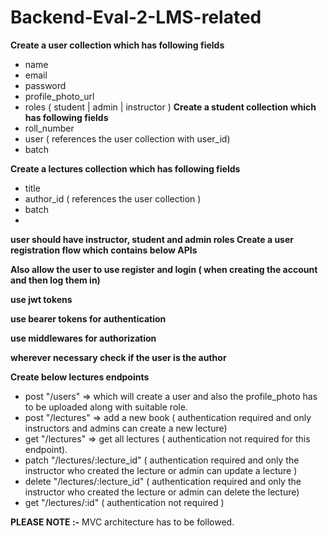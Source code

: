 # Backend-Eval-2-LMS-related

**Create a user collection which has following fields**
- name
- email
- password
- profile_photo_url
- roles ( student | admin | instructor )
**Create a student collection which has following fields**
 - roll_number
 - user ( references the user collection with user_id)
 - batch
 
 **Create a lectures collection which has following fields**
 - title
 - author_id ( references the user collection )
 - batch
 - 
**user should have instructor, student and admin roles Create a user registration flow which contains below APIs**

**Also allow the user to use register and login ( when creating the account and then log them in)**

**use jwt tokens**

**use bearer tokens for authentication**

**use middlewares for authorization**

**wherever necessary check if the user is the author**

**Create below lectures endpoints**
 - post "/users" => which will create a user and also the profile_photo has to be uploaded along with suitable role.
 - post "/lectures" => add a new book ( authentication required and only instructors and admins can create a new lecture)
 - get "/lectures" => get all lectures ( authentication not required for this endpoint).
 - patch "/lectures/:lecture_id" ( authentication required and only the instructor who created the lecture or admin can update a lecture )
 - delete "/lectures/:lecture_id" ( authentication required and only the instructor who created the lecture or admin can delete the lecture)
 - get "/lectures/:id" ( authentication not required )

**PLEASE NOTE :-** MVC architecture has to be followed.
